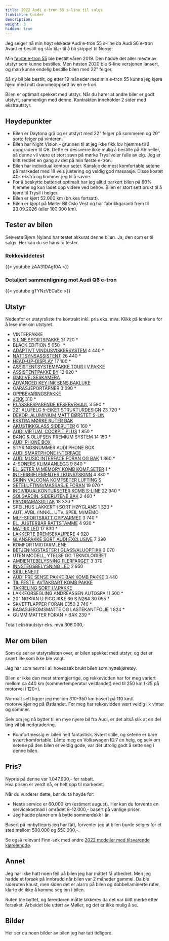 ```yaml
---
title: 2022 Audi e-tron 55 s-line til salgs
linktitle: Guider
description: 
weight: 3
hidden: true
---
```


Jeg selger nå min høyt elskede Audi e-tron 55 s-line da Audi S6 e-tron Avant er bestilt og står klar til å bli skippet til Norge.

Min [første e-tron 55](https://media.electrichasgoneaudi.net/multimedia/models/e-tron/exterior/paint/paint_typhoongrey_2.jpg) ble bestilt våren 2019. Den hadde det aller meste av utstyr som kunne bestilles. Men høsten 2020 ble S-line versjonen lansert, og man kunne endelig bestille bilen med 22" felger.

Så ny bil ble bestilt, og etter 19 måneder med min e-tron 55 kunne jeg kjøre hjem med mitt drømmeoppsett av en e-tron.

Bilen er optimalt spekket med utstyr. Når du hører at andre biler er godt utstyrt, sammenlign med denne. Kontrakten inneholder 2 sider med ekstrautstyr.

## Høydepunkter

- Bilen er Daytona grå og er utstyrt med 22" felger på sommeren og 20" sorte felger på vinteren.
- Bilen har Night Vision - grunnen til at jeg ikke fikk lov hjemme til å oppgradere til Q8. Dette er dessverre ikke mulig å bestille på A6 heller, så denne vil være et stort savn på mørke Trysilveier fulle av elg. Jeg er blitt reddet en gang av det på min første e-tron.
- Bilen har individual kontour seter. Kanskje de mest komfortable setene på markedet med 18 veis justering og veldig god massasje. Disse kostet 40k ekstra og kommer jeg til å savne.
- For å beskytte batteriet optimalt har jeg alltid parkert bilen på 60% hjemme og kun ladet opp videre ved behov. Bilen er stort sett brukt til å kjøre til Trysil i helger.
- Bilen er kjørt 52.000 km (brukes fortsatt).
- Bilen er kjøpt på Møller Bil Oslo Vest og har fabrikkgaranti frem til 23.09.2026 (eller 100.000 km).

## Tester av bilen

Selveste Bjørn Nyland har testet akkurat denne bilen. Ja, den som er til salgs. Her kan du se hans to tester.

### Rekkeviddetest

{{< youtube zAA31DAgf0A >}}

### Detaljert sammenligning mot Audi Q6 e-tron

{{< youtube gTYNzVECaEc >}}

## Utstyr

Nedenfor er utstyrsliste fra kontrakt inkl. pris eks. mva. Klikk på lenkene for å lese mer om utstyret.

- VINTERPAKKE
- [S LINE SPORTSPAKKE](../models/e-tron/exterior/s-line/) 21 720 *
- BLACK EDITION 5 050- *
- [ADAPTIVT VINDUSVISKERSYSTEM](../models/e-tron/technology/wipers/) 4 440 *
- [NATTSYNSASSISTENT](../models/e-tron/technology/drivingassistance/nightvision/) 26 440 *
- [HEAD-UP-DISPLAY](../models/e-tron/technology/uiandoperations/headupdisplay/) 17 100 *
- [ASSISTENTSYSTEMPAKKE TOUR I V.PAKKE](../models/e-tron/technology/drivingassistance/)
- [ASSISTENTPAKKE BY](../models/e-tron/technology/drivingassistance/) 12 920 *
- [OMGIVELSESKAMERA](../models/e-tron/technology/drivingassistance/360camera/)
- [ADVANCED KEY INK SENS.BAKLUKE](../models/e-tron/technology/lockingsystems/)
- GARASJEPORTÅPNER 3 090 *
- [OPPBEVARINGSPAKKE](../models/e-tron/transportation/)
- [JEKK](../models/e-tron/exterior/wheels/spare/) 310 *
- [PLASSBESPARENDE RESERVEHJUL](../models/e-tron/exterior/wheels/spare/) 3 580 *
- [22" ALUFELG 5-EIKET STRUKTURDESIGN](../models/e-tron/exterior/wheels/) 23 720 *
- [DEKOR, ALUMINIUM MATT BØRSTET S-LIN](../models/e-tron/exterior/doors/)
- [EKSTRA MØRKE RUTER BAK](../models/e-tron/exterior/windows/)
- [AKUSTIKKGLASS SIDERUTER](../models/e-tron/exterior/windows/) 6 160 *
- [AUDI VIRTUAL COCKPIT PLUS](../models/e-tron/technology/uiandoperations/virtualcockpit/) 1 850 *
- [BANG & OLUFSEN PREMIUM SYSTEM](../models/e-tron/technology/soundsystem/) 14 150 *
- [AUDI PHONE BOX](../models/e-tron/technology/phonebox/)
- STYRINGSNUMMER AUDI PHONE BOX
- [AUDI SMARTPHONE INTERFACE](../models/e-tron/technology/uiandoperations/smartphoneinterface/)
- [AUDI MUSIC INTERFACE FORAN OG BAK](../models/e-tron/technology/connections/) 1 860 *
- [4-SONERS KLIMAANLEGG](../models/e-tron/technology/climatecontrol/) 9 840 *
- [EL. SETER M MEMORY KOMB KOMF.SETER](../models/e-tron/interior/seats/) 1 *
- [INTERIØRELEMENTER I KUNSTSKINN](../models/e-tron/interior/interiormaterials/) 4 330 *
- [SKINN VALCONA KOMFSETER LUFTING S](../models/e-tron/interior/seats/)
- [SETELUFTING/MASSASJE FORAN](../models/e-tron/interior/seats/) 19 070 *
- [INDIVIDUALKONTURSETER KOMB S-LINE](../models/e-tron/interior/seats/) 22 940 *
- [SOLGARDIN, SIDERUTENE BAK](../models/e-tron/interior/curtain/) 2 460 *
- [PANORAMASOLTAK](../models/e-tron/exterior/panoramicroof/) 18 320 *
- SPEILHUS LAKKERT I SORT HØYGLANS 1 320 *
- AUT. AVBL./INNKL. UTV. SPEIL M/MEMO
- [MLF-SPORTSRATT OPPVARMET](../models/e-tron/interior/steeringwheels/) 3 740 *
- [EL. JUSTERBAR RATTSTAMME](../models/e-tron/interior/steeringwheels/) 4 920 *
- [MATRIX LED](../models/e-tron/technology/lights/) 17 830 *
- [LAKKERTE BREMSEKALIPERE](../models/e-tron/exterior/paintedcalibers/) 4 920
- [GLANSPAKKE SORT AUDI EXCLUSIVE](../models/e-tron/exterior/optics/) 7 390
- KOMFORTMIDTARMLENE
- [BETJENINGSTASTER I GLASS/ALUOPTIKK](../models/e-tron/interior/buttons/) 3 070
- UTEN MODELL, YTELSE OG TEKNOLOGIBET
- [AMBIENTEBELYSNING FLERFARGET](../models/e-tron/interior/lights/) 3 370
- [INNSTEGSBELYSNING LED](../models/e-tron/exterior/doors/) 2 950
- [SKILLENETT](../models/e-tron/transportation/)
- [AUDI PRE SENSE PAKKE BAK KOMB PAKKE](../models/e-tron/technology/safety/) 3 440
- [TIL.FESTE, AVTAKBART KOMB PAKKE](../models/e-tron/transportation/)
- [TAKRELING SORT I V.PAKKE](../models/e-tron/transportation/)
- LAKKFORSEGLING ANDREASSEN AUTOSPA 11 500 *
- 20" NOKIAN U.PIGG IKKE 60 S N264 30 055 *
- SKVETTLAPPER FORAN E350 2 746 *
- BAGASJEROMSMATTE OG LASTEKANTFOLIE 1 824 *
- GUMMIMATTER FORAN + BAK 239 *

Totalt ekstrautstyr eks. mva 308.000,-

## Mer om bilen

Som du ser av utstyrslisten over, er bilen spekket med utstyr, og det er svært lite som ikke ble valgt.

Jeg har som nevnt i all hovedsak brukt bilen som hyttekjøretøy.

Bilen er ikke den mest strømgjerrige, og rekkevidden har for meg variert mellom ca 440 km (sommertemperatur vestlandet) ned til 250 km (-25 på motorvei i 120+).

Normalt sett ligger jeg mellom 310-350 km basert på 110 km/t motorveikjøring på Østlandet. For meg har rekkevidden vært veldig lik vinter og sommer.

Selv om jeg nå bytter til en mye nyere bil fra Audi, er det altså slik at en del ting vil bli nedgradering.

- Komfortmessig er bilen helt fantastisk. Svært stille, og setene er bare svært komfortable. Lånte meg en Volkswagen ID.7 en helg, og selv om setene på den bilen er veldig gode, var det utrolig godt å sette seg i denne bilen.

## Pris?

Nypris på denne var 1.047.900,- før rabatt.  
Hva prisen er verdt nå, er helt opp til markedet.

Når du vurderer dette, bør du ta høyde for:

- Neste service er 60.000 km (estimert august). Her kan du forvente en servicekostnad i området 8-12.000,- basert på vanlige priser.
- Jeg hadde planer om å bytte sommerdekk i år.

Basert på innbyttepris jeg har fått, forventer jeg at bilen burde selges for et sted mellom 500.000 og 550.000,-.

Se også relevant Finn-søk med andre [2022 modeller med tilsvarende kjørelengde](https://www.finn.no/mobility/search/car?mileage_from=40000&mileage_to=60000&model=1.744.2000503&registration_class=1&sort=PRICE_DESC&year_from=2022&year_to=2022).

## Annet

Jeg har ikke hatt noen feil på bilen jeg har måttet få utbedret. Men jeg hadde et forsøk på innbrudd når bilen var 2 måneder gammel. Da ble sideruten knust, men siden det er alarm på bilen og dobbellaminerte ruter, klarte de ikke å komme seg inn i bilen.

Ruten ble byttet, og førerdøren måtte lakkeres da det var blitt merke etter forsøket. Arbeidet ble utført av Møller, og det er ikke mulig å se.

## Bilder

Her ser du noen bilder av bilen jeg har tatt tidligere.